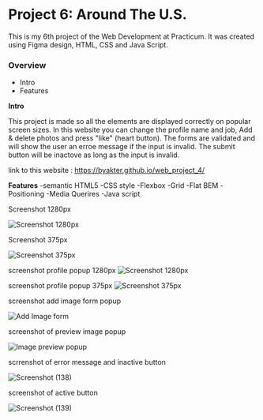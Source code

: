 
# Project 6: Around The U.S.
This is my 6th project of the Web Development at Practicum. It was created using Figma design, HTML, CSS and Java Script.

### Overview  

* Intro  
* Features  

  
**Intro**
  
This project is made so all the elements are displayed correctly on popular screen sizes. 
In this website you can change the profile name and job, Add & delete photos and press "like" (heart button). 
The forms are validated and will show the user an erroe message if the input is invalid.
The submit button will be inactove as long as the input is invalid.
 
  
link to this website : https://byakter.github.io/web_project_4/ 

**Features**
-semantic HTML5
-CSS style
-Flexbox
-Grid
-Flat BEM
-Positioning
-Media Querires
-Java script 

Screenshot 1280px 

![Screenshot 1280px](https://user-images.githubusercontent.com/109795934/189763195-a11408e9-9991-4cd3-b5e3-4c91c9c2def7.png)


Screenshot 375px 

![Screenshot 375px](https://user-images.githubusercontent.com/109795934/189763359-fa5b6151-9de2-42bc-9f58-85c46fe38351.png)


screenshot profile popup 1280px
![Screenshot 1280px](https://user-images.githubusercontent.com/109795934/193616991-33598845-bbf5-4e4c-8cff-9fb0c4027aed.png)

screenshot profile popup 375px
![Screenshot 375px](https://user-images.githubusercontent.com/109795934/193617085-410d2d0b-75a8-4b2f-a197-48163fd92548.png)

screenshot add image form popup

![Add Image form](https://user-images.githubusercontent.com/109795934/197833174-e5055e41-a0d5-48a3-bed7-69cb3d3a76f7.png)

screenshot of preview image popup

![Image preview popup](https://user-images.githubusercontent.com/109795934/197833351-4c1f7298-0417-4e31-93b5-6a4184ba6f4e.png)

scrrenshot of error message and inactive button

![Screenshot (138)](https://user-images.githubusercontent.com/109795934/201473062-31ff4689-0873-4cec-8fad-c27c766dd4c8.png)

screenshot of active button

![Screenshot (139)](https://user-images.githubusercontent.com/109795934/201473116-186058ea-3630-4985-8fda-727e8f331ac0.png)
